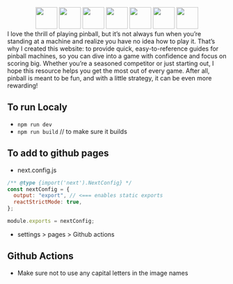 <div align="center">
  <img src="https://github.com/Logan-Roelofs/pinball-strategy-website/blob/main/static/nextjs-icon-svgrepo-com.svg" width="50" height="50">
  <img src="https://github.com/Logan-Roelofs/pinball-strategy-website/blob/main/static/nodejs-icon-svgrepo-com.svg" width="50" height="50">
  <img src="https://github.com/Logan-Roelofs/pinball-strategy-website/blob/main/static/noun-pinball-61489.svg" width="50" height="50">
  <img src="https://github.com/Logan-Roelofs/pinball-strategy-website/blob/main/static/react-2.svg" width="50" height="50">
  <img src="https://github.com/Logan-Roelofs/pinball-strategy-website/blob/main/static/shadcn-ui-seeklogo.svg" width="50" height="50">
  <img src="https://github.com/Logan-Roelofs/pinball-strategy-website/blob/main/static/typescript.svg" width="50" height="50">
  <img src="https://github.com/Logan-Roelofs/pinball-strategy-website/blob/main/static/Tailwind_CSS_Logo.svg" width="50" height="50">
</div>
I love the thrill of playing pinball, but it’s not always fun when you’re standing at a machine and realize you have no idea how to play it. That’s why I created this website: to provide quick, easy-to-reference guides for pinball machines, so you can dive into a game with confidence and focus on scoring big. Whether you’re a seasoned competitor or just starting out, I hope this resource helps you get the most out of every game. After all, pinball is meant to be fun, and with a little strategy, it can be even more rewarding!

## To run Localy

- `npm run dev`
- `npm run build` // to make sure it builds

## To add to github pages

- next.config.js

```js
/** @type {import('next').NextConfig} */
const nextConfig = {
  output: "export", // <=== enables static exports
  reactStrictMode: true,
};

module.exports = nextConfig;
```

- settings > pages > Github actions

## Github Actions
- Make sure not to use any capital letters in the image names

